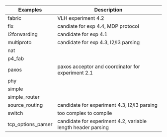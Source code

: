 | Examples           |      Description     |
| -------------------| -------------------- |
| fabric             | VLH experiment 4.2   |
| fix                | candiate for exp 4.4, MDP protocol |
| l2forwarding       | candidate for exp 4.1 |
| multiproto         | candidate for exp 4.3, l2/l3 parsing |
| nat                |                      |
| p4_fab             |                      |
| paxos              | paxos acceptor and coordinator for experiment 2.1 |
| phy                |                      |
| simple             |                      |
| simple_router      |                      |
| source_routing     | candidate for experiment 4.3, l2/l3 parsing |
| switch             | too complex to compile |
| tcp_options_parser | candidate for experiment 4.2, variable length header parsing |
